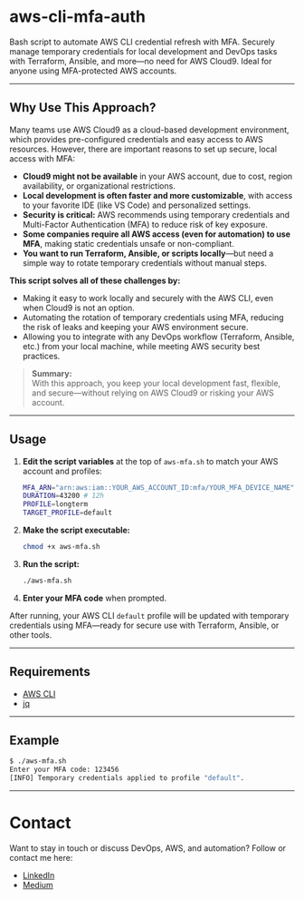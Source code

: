 # aws-cli-mfa-auth

Bash script to automate AWS CLI credential refresh with MFA. Securely manage temporary credentials for local development and DevOps tasks with Terraform, Ansible, and more—no need for AWS Cloud9. Ideal for anyone using MFA-protected AWS accounts.

---

## Why Use This Approach?

Many teams use AWS Cloud9 as a cloud-based development environment, which provides pre-configured credentials and easy access to AWS resources. However, there are important reasons to set up secure, local access with MFA:

- **Cloud9 might not be available** in your AWS account, due to cost, region availability, or organizational restrictions.
- **Local development is often faster and more customizable**, with access to your favorite IDE (like VS Code) and personalized settings.
- **Security is critical:** AWS recommends using temporary credentials and Multi-Factor Authentication (MFA) to reduce risk of key exposure.
- **Some companies require all AWS access (even for automation) to use MFA**, making static credentials unsafe or non-compliant.
- **You want to run Terraform, Ansible, or scripts locally**—but need a simple way to rotate temporary credentials without manual steps.

**This script solves all of these challenges by:**

- Making it easy to work locally and securely with the AWS CLI, even when Cloud9 is not an option.
- Automating the rotation of temporary credentials using MFA, reducing the risk of leaks and keeping your AWS environment secure.
- Allowing you to integrate with any DevOps workflow (Terraform, Ansible, etc.) from your local machine, while meeting AWS security best practices.

> **Summary:**  
> With this approach, you keep your local development fast, flexible, and secure—without relying on AWS Cloud9 or risking your AWS account.

---

## Usage

1. **Edit the script variables** at the top of `aws-mfa.sh` to match your AWS account and profiles:
    ```bash
    MFA_ARN="arn:aws:iam::YOUR_AWS_ACCOUNT_ID:mfa/YOUR_MFA_DEVICE_NAME"
    DURATION=43200 # 12h
    PROFILE=longterm
    TARGET_PROFILE=default
    ```

2. **Make the script executable:**
    ```bash
    chmod +x aws-mfa.sh
    ```

3. **Run the script:**
    ```bash
    ./aws-mfa.sh
    ```

4. **Enter your MFA code** when prompted.

After running, your AWS CLI `default` profile will be updated with temporary credentials using MFA—ready for secure use with Terraform, Ansible, or other tools.

---

## Requirements

- [AWS CLI](https://docs.aws.amazon.com/cli/latest/userguide/getting-started-install.html)
- [jq](https://stedolan.github.io/jq/)

---

## Example

```bash
$ ./aws-mfa.sh
Enter your MFA code: 123456
[INFO] Temporary credentials applied to profile "default".
```

---

# Contact

Want to stay in touch or discuss DevOps, AWS, and automation?
Follow or contact me here:

- [LinkedIn](https://www.linkedin.com/in/hugodevops)
- [Medium](https://medium.com/@hugodevops)